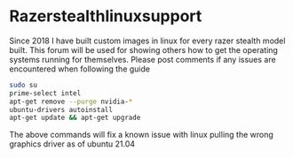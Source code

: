 # Razerstealthlinuxsupport
Since 2018 I have built custom images in linux for every razer stealth model built. This forum will be used for showing others how to get the operating systems running for themselves. Please post comments if any issues are encountered when following the guide 

```bash
sudo su
prime-select intel
apt-get remove --purge nvidia-*
ubuntu-drivers autoinstall
apt-get update && apt-get upgrade 
```
The above commands will fix a known issue with linux pulling the wrong graphics driver as of ubuntu 21.04
